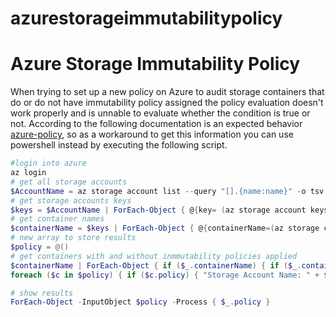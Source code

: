 # azurestorageimmutabilitypolicy

# Azure Storage Immutability Policy

When trying to set up a new policy on Azure to audit storage containers that do or do not have immutability policy assigned the policy evaluation doesn't work properly and is unnable to evaluate whether the condition is true or not. According to the following documentation is an expected behavior [azure-policy](https://github.com/Azure/azure-policy), so as a workaround to get this information you can use powershell instead by executing the following script.

```powershell
#login into azure
az login
# get all storage accounts 
$AccountName = az storage account list --query "[].{name:name}" -o tsv
# get storage accounts keys
$keys = $AccountName | ForEach-Object { @{key= (az storage account keys list -n $_ --query "[0].{value:value}" -o tsv); name = $_ } }
# get container names
$containerName = $keys | ForEach-Object { @{containerName=(az storage container list --account-name $_.name --account-key $_.key --query "[].{name:name}" -o tsv);accountName=$_.name } }
# new array to store results
$policy = @()
# get containers with and without inmmutability policies applied
$containerName | ForEach-Object { if ($_.containerName) { if ($_.containerName -is [array]) { foreach ($c in $_.containerName) { $policy += @{contName=$c; accountName=$_.accountName; policy=(az storage container immutability-policy show --account-name $_.accountName --container-name $c) } } } else { $policy += @{contName=$_.containerName; accountName=$_.accountName; policy=(az storage container immutability-policy show --account-name $_.accountName --container-name $_.containerName) } } } }
foreach ($c in $policy) { if ($c.policy) { "Storage Account Name: " + $c.accountName + ", Container: " + $c.contName + ", Policy: TRUE" } else { "Storage Account Name: " + $c.accountName + ", Container: " + $c.contName + ", Policy: FALSE" } }

# show results
ForEach-Object -InputObject $policy -Process { $_.policy }
```
